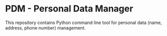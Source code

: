 # PDM - Personal Data Manager
This repository contains Python command line tool for personal data (name, address, phone number) management.
